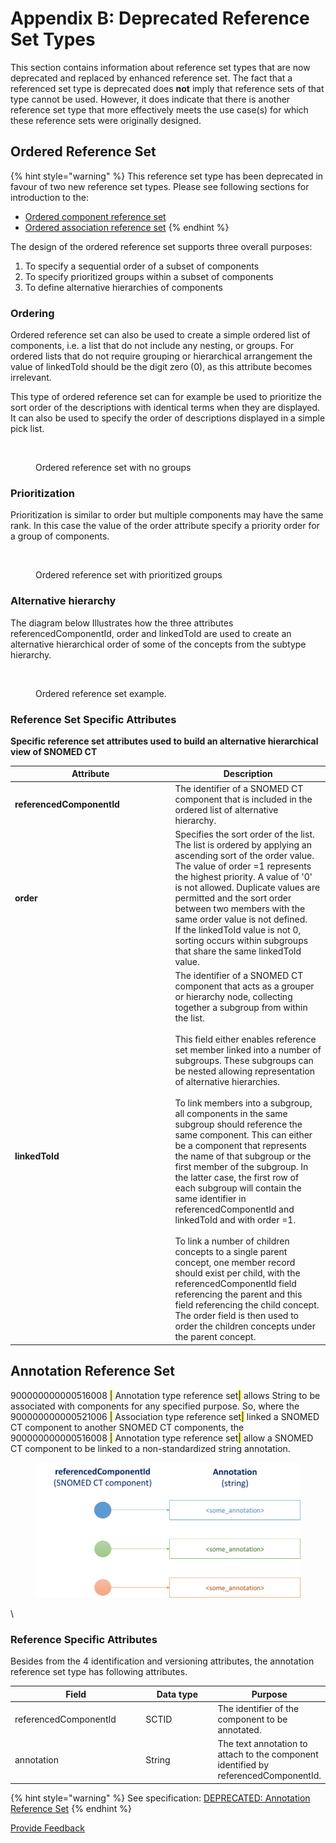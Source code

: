 # Appendix B: Deprecated Reference Set Types

This section contains information about reference set types that are now deprecated and replaced by enhanced reference set. The fact that a referenced set type is deprecated does **not** imply that reference sets of that type cannot be used. However, it does indicate that there is another reference set type that more effectively meets the use case(s) for which these reference sets were originally designed.

## Ordered Reference Set

{% hint style="warning" %}
This reference set type has been deprecated in favour of two new reference set types. Please see following sections for introduction to the:

* [Ordered component reference set](5-reference-set-types.md#ordered-component-reference-set)
* [Ordered association reference set](5-reference-set-types.md#ordered-association-reference-set)
{% endhint %}

The design of the ordered reference set supports three overall purposes:

1. To specify a sequential order of a subset of components
2. To specify prioritized groups within a subset of components
3. To define alternative hierarchies of components

### Ordering <a href="#orderedreferenceset-ordering" id="orderedreferenceset-ordering"></a>

Ordered reference set can also be used to create a simple ordered list of components, i.e. a list that do not include any nesting, or groups. For ordered lists that do not require grouping or hierarchical arrangement the value of linkedToId should be the digit zero (0), as this attribute becomes irrelevant.

This type of ordered reference set can for example be used to prioritize the sort order of the descriptions with identical terms when they are displayed. It can also be used to specify the order of descriptions displayed in a simple pick list.

<figure><img src="https://confluence.ihtsdotools.org/download/attachments/35985666/worddav1bc9228010e80acf97a985485c16361f.png?version=1&#x26;modificationDate=1482423992000&#x26;api=v2" alt=""><figcaption><p>Ordered reference set with no groups</p></figcaption></figure>

### Prioritization <a href="#orderedreferenceset-prioritizationprioritization" id="orderedreferenceset-prioritizationprioritization"></a>

Prioritization is similar to order but multiple components may have the same rank. In this case the value of the order attribute specify a priority order for a group of components.

<figure><img src="https://confluence.ihtsdotools.org/download/attachments/35985666/image2016-7-21%208%3A55%3A31.png?version=1&#x26;modificationDate=1482423992000&#x26;api=v2" alt=""><figcaption><p>Ordered reference set with prioritized groups</p></figcaption></figure>

### Alternative hierarchy <a href="#orderedreferenceset-alternativehierarchy" id="orderedreferenceset-alternativehierarchy"></a>

The diagram below Illustrates how the three attributes referencedComponentId, order and linkedToId are used to create an alternative hierarchical order of some of the concepts from the subtype hierarchy.

<figure><img src="https://confluence.ihtsdotools.org/download/attachments/35985666/worddav607276daeb2cf6f6bb54a6e6e3c871b5.png?version=1&#x26;modificationDate=1482423992000&#x26;api=v2" alt=""><figcaption><p>Ordered reference set example.</p></figcaption></figure>

### Reference Set Specific Attributes <a href="#orderedreferenceset-referencesetspecificattributes" id="orderedreferenceset-referencesetspecificattributes"></a>

**Specific reference set attributes used to build an alternative hierarchical view of SNOMED CT**

<table><thead><tr><th width="242.5234375">Attribute</th><th>Description</th></tr></thead><tbody><tr><td><strong>referencedComponentId</strong></td><td>The identifier of a SNOMED CT component that is included in the ordered list of alternative hierarchy.</td></tr><tr><td><strong>order</strong></td><td>Specifies the sort order of the list. The list is ordered by applying an ascending sort of the order value.<br>The value of order =1 represents the highest priority. A value of '0' is not allowed. Duplicate values are permitted and the sort order between two members with the same order value is not defined.<br>If the linkedToId value is not 0, sorting occurs within subgroups that share the same linkedToId value.</td></tr><tr><td><strong>linkedToId</strong></td><td>The identifier of a SNOMED CT component that acts as a grouper or hierarchy node, collecting together a subgroup from within the list.<br><br>This field either enables reference set member linked into a number of subgroups. These subgroups can be nested allowing representation of alternative hierarchies.<br><br>To link members into a subgroup, all components in the same subgroup should reference the same component. This can either be a component that represents the name of that subgroup or the first member of the subgroup. In the latter case, the first row of each subgroup will contain the same identifier in referencedComponentId and linkedToId and with order =1.<br><br>To link a number of children concepts to a single parent concept, one member record should exist per child, with the referencedComponentId field referencing the parent and this field referencing the child concept. The order field is then used to order the children concepts under the parent concept.</td></tr></tbody></table>

## Annotation Reference Set

900000000000516008 <mark style="color:blue;">|</mark> Annotation type reference set<mark style="color:blue;">|</mark> allows String to be associated with components for any specified purpose. So, where the 900000000000521006 <mark style="color:blue;">|</mark> Association type reference set<mark style="color:blue;">|</mark> linked a SNOMED CT component to another SNOMED CT components, the 900000000000516008 <mark style="color:blue;">|</mark> Annotation type reference set<mark style="color:blue;">|</mark> allow a SNOMED CT component to be linked to a non-standardized string annotation.

<figure><img src=".gitbook/assets/image (4).png" alt=""><figcaption></figcaption></figure>

\\

### Reference Specific Attributes <a href="#annotationreferenceset-referencespecificattributes" id="annotationreferenceset-referencespecificattributes"></a>

Besides from the 4 identification and versioning attributes, the annotation reference set type has following attributes.

<table><thead><tr><th width="207.10546875">Field</th><th width="121.859375">Data type</th><th>Purpose</th></tr></thead><tbody><tr><td>referencedComponentId</td><td>SCTID</td><td>The identifier of the component to be annotated.</td></tr><tr><td>annotation</td><td>String</td><td>The text annotation to attach to the component identified by referencedComponentId.</td></tr></tbody></table>

{% hint style="warning" %}
See specification: [DEPRECATED: Annotation Reference Set](https://app.gitbook.com/s/irKbJsZG57nSWZA4GT0M/reference-set-release-file-specification/5.2-reference-set-types/5.2.1-content-reference-sets/5.2.1.6-deprecated-annotation-reference-set)
{% endhint %}

<a href="https://docs.google.com/forms/d/e/1FAIpQLScTmbZIf0UEQwYDkY27EEWBkaiYkHSbR0_9DmFrMLXoQLyL7Q/viewform?usp=pp_url&#x26;entry.1767247133=Refset+Guide&#x26;entry.670899847=Appendix%20B%3A%20Deprecated%20Reference%20Set%20Types" class="button primary">Provide Feedback</a>
